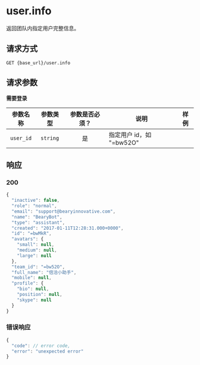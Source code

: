 # user.info

返回团队内指定用户完整信息。

## 请求方式

```
GET {base_url}/user.info
```

## 请求参数

**需要登录**

| 参数名称 | 参数类型 | 参数是否必须？ | 说明 | 样例 |
|:--------:|:--------:|:--------------:|------|------|
| `user_id` | `string` | 是 | 指定用户 id，如 \"=bw52O\" |  |

## 响应

### 200

```javascript
{
  "inactive": false,
  "role": "normal",
  "email": "support@bearyinnovative.com",
  "name": "BearyBot",
  "type": "assistant",
  "created": "2017-01-11T12:28:31.000+0000",
  "id": "=bwMkR",
  "avatars": {
    "small": null,
    "medium": null,
    "large": null
  },
  "team_id": "=bw52O",
  "full_name": "倍洽小助手",
  "mobile": null,
  "profile": {
    "bio": null,
    "position": null,
    "skype": null
  }
}
```
### 错误响应

```javascript
{
  "code": // error code,
  "error": "unexpected error"
}
```

<!-- generated by gen_doc.js -->
